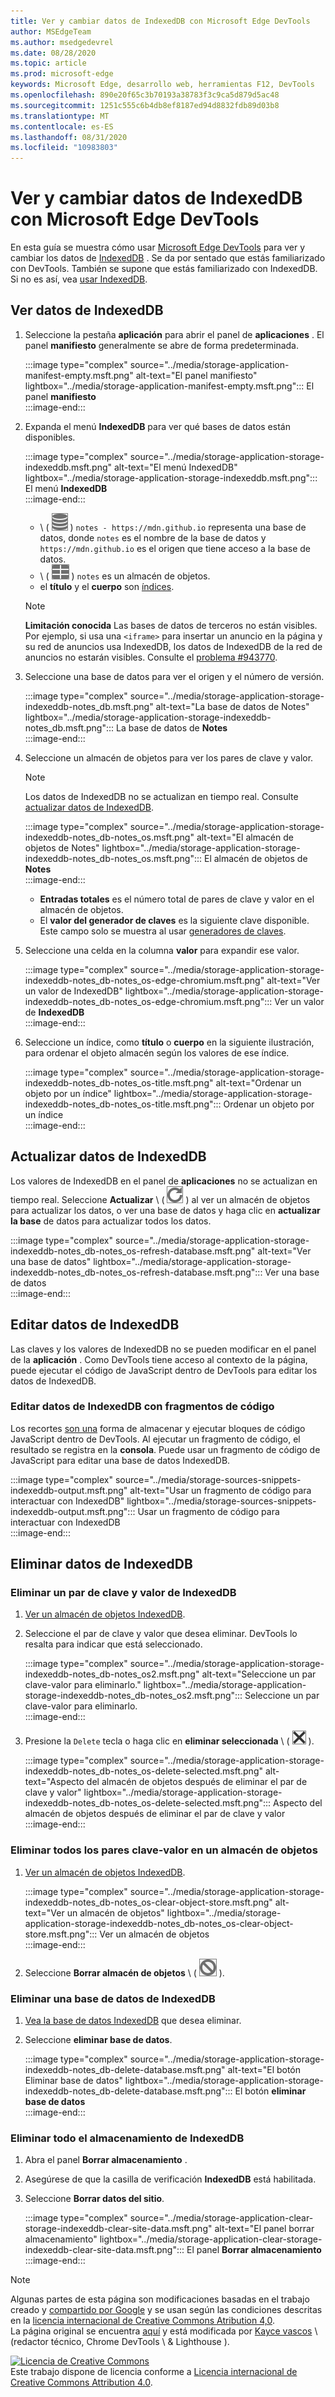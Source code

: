 ```yaml
---
title: Ver y cambiar datos de IndexedDB con Microsoft Edge DevTools
author: MSEdgeTeam
ms.author: msedgedevrel
ms.date: 08/28/2020
ms.topic: article
ms.prod: microsoft-edge
keywords: Microsoft Edge, desarrollo web, herramientas F12, DevTools
ms.openlocfilehash: 890e20f65c3b70193a38783f3c9ca5d879d5ac48
ms.sourcegitcommit: 1251c555c6b4db8ef8187ed94d8832fdb89d03b8
ms.translationtype: MT
ms.contentlocale: es-ES
ms.lasthandoff: 08/31/2020
ms.locfileid: "10983803"
---
```

<!-- Copyright Kayce Basques 

   Licensed under the Apache License, Version 2.0 (the "License");
   you may not use this file except in compliance with the License.
   You may obtain a copy of the License at

       https://www.apache.org/licenses/LICENSE-2.0

   Unless required by applicable law or agreed to in writing, software
   distributed under the License is distributed on an "AS IS" BASIS,
   WITHOUT WARRANTIES OR CONDITIONS OF ANY KIND, either express or implied.
   See the License for the specific language governing permissions and
   limitations under the License.  -->  





# Ver y cambiar datos de IndexedDB con Microsoft Edge DevTools   

  

En esta guía se muestra cómo usar [Microsoft Edge DevTools][MicrosoftEdgeDevTools] para ver y cambiar los datos de [IndexedDB][MDNIndexedDBAPI] .  Se da por sentado que estás familiarizado con DevTools.  También se supone que estás familiarizado con IndexedDB.  Si no es así, vea [usar IndexedDB][MDNUsingIndexedDB].  

## Ver datos de IndexedDB   

1.  Seleccione la pestaña **aplicación** para abrir el panel de **aplicaciones** .  El panel **manifiesto** generalmente se abre de forma predeterminada.  
    
    :::image type="complex" source="../media/storage-application-manifest-empty.msft.png" alt-text="El panel manifiesto" lightbox="../media/storage-application-manifest-empty.msft.png":::
       El panel **manifiesto**  
    :::image-end:::  
    
1.  Expanda el menú **IndexedDB** para ver qué bases de datos están disponibles.  
    
    :::image type="complex" source="../media/storage-application-storage-indexeddb.msft.png" alt-text="El menú IndexedDB" lightbox="../media/storage-application-storage-indexeddb.msft.png":::
       El menú **IndexedDB**  
    :::image-end:::  
    
    *   \ ( ![ Icono de base de datos ][ImageDatabaseIcon] \) `notes - https://mdn.github.io` representa una base de datos, donde `notes` es el nombre de la base de datos y `https://mdn.github.io` es el origen que tiene acceso a la base de datos.  
    *   \ ( ![ Icono del almacén de objetos ][ImageObjectStoreIcon] \) `notes` es un almacén de objetos.  
    *   el **título** y el **cuerpo** son [índices][MDNUsingIndexedDBUsingIndex].  
    
    > [!NOTE]
    > **Limitación conocida**  Las bases de datos de terceros no están visibles.  Por ejemplo, si usa una `<iframe>` para insertar un anuncio en la página y su red de anuncios usa IndexedDB, los datos de IndexedDB de la red de anuncios no estarán visibles.  Consulte el [problema #943770][ChromiumIssue943770].  
    
1.  Seleccione una base de datos para ver el origen y el número de versión.  
    
    :::image type="complex" source="../media/storage-application-storage-indexeddb-notes_db.msft.png" alt-text="La base de datos de Notes" lightbox="../media/storage-application-storage-indexeddb-notes_db.msft.png":::
       La base de datos de **Notes**  
    :::image-end:::  
    
1.  Seleccione un almacén de objetos para ver los pares de clave y valor.  
    
    > [!NOTE]
    > Los datos de IndexedDB no se actualizan en tiempo real.  Consulte [actualizar datos de IndexedDB](#refresh-indexeddb-data).  
    
    :::image type="complex" source="../media/storage-application-storage-indexeddb-notes_db-notes_os.msft.png" alt-text="El almacén de objetos de Notes" lightbox="../media/storage-application-storage-indexeddb-notes_db-notes_os.msft.png":::
       El almacén de objetos de **Notes**  
    :::image-end:::  
    
    *   **Entradas totales** es el número total de pares de clave y valor en el almacén de objetos.  
    *   El **valor del generador de claves** es la siguiente clave disponible.  Este campo solo se muestra al usar [generadores de claves][MDNBasicConceptsKeyGenerator].  
    
1.  Seleccione una celda en la columna **valor** para expandir ese valor.  
    
    :::image type="complex" source="../media/storage-application-storage-indexeddb-notes_db-notes_os-edge-chromium.msft.png" alt-text="Ver un valor de IndexedDB" lightbox="../media/storage-application-storage-indexeddb-notes_db-notes_os-edge-chromium.msft.png":::
       Ver un valor de **IndexedDB**  
    :::image-end:::  
    
1.  Seleccione un índice, como **título** o **cuerpo** en la siguiente ilustración, para ordenar el objeto almacén según los valores de ese índice.  
   
    :::image type="complex" source="../media/storage-application-storage-indexeddb-notes_db-notes_os-title.msft.png" alt-text="Ordenar un objeto por un índice" lightbox="../media/storage-application-storage-indexeddb-notes_db-notes_os-title.msft.png":::
       Ordenar un objeto por un índice  
    :::image-end:::  
    
## Actualizar datos de IndexedDB   

Los valores de IndexedDB en el panel de **aplicaciones** no se actualizan en tiempo real.  Seleccione **Actualizar** \ ( ![ actualizar ][ImageReloadIcon] \) al ver un almacén de objetos para actualizar los datos, o ver una base de datos y haga clic en **actualizar la base** de datos para actualizar todos los datos.  

:::image type="complex" source="../media/storage-application-storage-indexeddb-notes_db-notes_os-refresh-database.msft.png" alt-text="Ver una base de datos" lightbox="../media/storage-application-storage-indexeddb-notes_db-notes_os-refresh-database.msft.png":::
   Ver una base de datos  
:::image-end:::  

## Editar datos de IndexedDB   

Las claves y los valores de IndexedDB no se pueden modificar en el panel de la **aplicación** .  Como DevTools tiene acceso al contexto de la página, puede ejecutar el código de JavaScript dentro de DevTools para editar los datos de IndexedDB.  

### Editar datos de IndexedDB con fragmentos de código   

Los recortes [son una][DevtoolsJavascriptSnippets] forma de almacenar y ejecutar bloques de código JavaScript dentro de DevTools.  Al ejecutar un fragmento de código, el resultado se registra en la **consola**.  Puede usar un fragmento de código de JavaScript para editar una base de datos IndexedDB.  

:::image type="complex" source="../media/storage-sources-snippets-indexeddb-output.msft.png" alt-text="Usar un fragmento de código para interactuar con IndexedDB" lightbox="../media/storage-sources-snippets-indexeddb-output.msft.png":::
   Usar un fragmento de código para interactuar con IndexedDB  
:::image-end:::  

## Eliminar datos de IndexedDB   

### Eliminar un par de clave y valor de IndexedDB   

1.  [Ver un almacén de objetos IndexedDB](#view-indexeddb-data).  
1.  Seleccione el par de clave y valor que desea eliminar.  DevTools lo resalta para indicar que está seleccionado.  
    
    :::image type="complex" source="../media/storage-application-storage-indexeddb-notes_db-notes_os2.msft.png" alt-text="Seleccione un par clave-valor para eliminarlo." lightbox="../media/storage-application-storage-indexeddb-notes_db-notes_os2.msft.png":::
       Seleccione un par clave-valor para eliminarlo.  
    :::image-end:::  
    
1.  Presione la `Delete` tecla o haga clic en **eliminar seleccionada** \ ( ![ eliminar seleccionado ][ImageDeleteIcon] \).  
    
    :::image type="complex" source="../media/storage-application-storage-indexeddb-notes_db-notes_os-delete-selected.msft.png" alt-text="Aspecto del almacén de objetos después de eliminar el par de clave y valor" lightbox="../media/storage-application-storage-indexeddb-notes_db-notes_os-delete-selected.msft.png":::
       Aspecto del almacén de objetos después de eliminar el par de clave y valor  
    :::image-end:::  
    
### Eliminar todos los pares clave-valor en un almacén de objetos   

1.  [Ver un almacén de objetos IndexedDB](#view-indexeddb-data).  
    
    :::image type="complex" source="../media/storage-application-storage-indexeddb-notes_db-notes_os-clear-object-store.msft.png" alt-text="Ver un almacén de objetos" lightbox="../media/storage-application-storage-indexeddb-notes_db-notes_os-clear-object-store.msft.png":::
       Ver un almacén de objetos  
    :::image-end:::  
    
1.  Seleccione **Borrar almacén de objetos** \ ( ![ Borrar objeto Store ][ImageClearIcon] \).  
    
### Eliminar una base de datos de IndexedDB   

1.  [Vea la base de datos IndexedDB](#view-indexeddb-data) que desea eliminar.  
1.  Seleccione **eliminar base de datos**.  
    
    :::image type="complex" source="../media/storage-application-storage-indexeddb-notes_db-delete-database.msft.png" alt-text="El botón Eliminar base de datos" lightbox="../media/storage-application-storage-indexeddb-notes_db-delete-database.msft.png":::
       El botón **eliminar base de datos**  
    :::image-end:::  
    
### Eliminar todo el almacenamiento de IndexedDB   

1.  Abra el panel **Borrar almacenamiento** .  
1.  Asegúrese de que la casilla de verificación **IndexedDB** está habilitada.  
1.  Seleccione **Borrar datos del sitio**.  
    
    :::image type="complex" source="../media/storage-application-clear-storage-indexeddb-clear-site-data.msft.png" alt-text="El panel borrar almacenamiento" lightbox="../media/storage-application-clear-storage-indexeddb-clear-site-data.msft.png":::
       El panel **Borrar almacenamiento**  
    :::image-end:::  
    
<!--  
 


-->  

<!-- image links -->  

[ImageClearIcon]: ../media/clear-icon.msft.png  
[ImageDatabaseIcon]: ../media/database-icon.msft.png  
[ImageDeleteIcon]: ../media/delete-icon.msft.png  
[ImageObjectStoreIcon]: ../media/object-store-icon.msft.png  
[ImageReloadIcon]: ../media/reload-icon.msft.png  

<!-- links -->  

[MicrosoftEdgeDevTools]: ../../devtools-guide-chromium.md "Herramientas para desarrolladores de Microsoft Edge (cromo) | Microsoft docs"  
[DevtoolsJavascriptSnippets]: ../javascript/snippets.md "Ejecutar fragmentos de código de JavaScript en cualquier página con Microsoft Edge DevTools | Microsoft docs"  

[ChromiumIssue943770]: https://crbug.com/943770 "943770-DevTools: Mostrar bases de datos de IndexedDB de iframe, cromo-monorail"  

[MDNBasicConceptsKeyGenerator]: https://developer.mozilla.org/docs/Web/API/IndexedDB_API/Basic_Concepts_Behind_IndexedDB#gloss_keygenerator "Generador de claves: conceptos básicos | MDN"  
[MDNIndexedDBAPI]: https://developer.mozilla.org/docs/Web/API/IndexedDB_API "API de IndexedDB | MDN"  
[MDNUsingIndexedDB]: https://developer.mozilla.org/docs/Web/API/IndexedDB_API/Using_IndexedDB "Uso de IndexedDB | MDN"  
[MDNUsingIndexedDBUsingIndex]: https://developer.mozilla.org/docs/Web/API/IndexedDB_API/Using_IndexedDB#Using_an_index "Usar un índice-Using IndexedDB | MDN"  

> [!NOTE]
> Algunas partes de esta página son modificaciones basadas en el trabajo creado y [compartido por Google][GoogleSitePolicies] y se usan según las condiciones descritas en la [licencia internacional de Creative Commons Atribution 4,0][CCA4IL].  
> La página original se encuentra [aquí](https://developers.google.com/web/tools/chrome-devtools/storage/indexeddb) y está modificada por [Kayce vascos][KayceBasques] \ (redactor técnico, Chrome DevTools \ & Lighthouse \).  

[![Licencia de Creative Commons][CCby4Image]][CCA4IL]  
Este trabajo dispone de licencia conforme a [Licencia internacional de Creative Commons Attribution 4.0][CCA4IL].  

[CCA4IL]: https://creativecommons.org/licenses/by/4.0  
[CCby4Image]: https://i.creativecommons.org/l/by/4.0/88x31.png  
[GoogleSitePolicies]: https://developers.google.com/terms/site-policies  
[KayceBasques]: https://developers.google.com/web/resources/contributors/kaycebasques  
